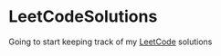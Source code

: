 # LeetCodeSolutions
Going to start keeping track of my <a href="https://leetcode.com">LeetCode</a> solutions
